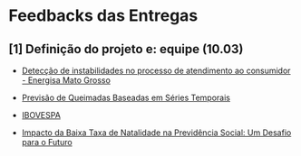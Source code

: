 # Feedbacks das Entregas

## [1] Definição do projeto e: equipe (10.03)

* [Detecção de instabilidades no processo de atendimento ao consumidor - Energisa Mato Grosso]([https://colab.research.google.com/drive/1_OPd8_vSB33Ja0-plHjQa1viFIvM_jtw?usp=sharing](https://colab.research.google.com/github/Rogerio-mack/ProjetoAplicadoIV/blob/main/FB1_energisa.ipynb)https://colab.research.google.com/github/Rogerio-mack/ProjetoAplicadoIV/blob/main/FB1_energisa.ipynb)

* [Previsão de Queimadas Baseadas em Séries Temporais](https://colab.research.google.com/github/Rogerio-mack/ProjetoAplicadoIV/blob/main/FB1_Previs%C3%A3o_de_Queimadas_Baseadas_em_S%C3%A9ries_Temporais.ipynb)

* [IBOVESPA](https://colab.research.google.com/github/Rogerio-mack/ProjetoAplicadoIV/blob/main/FB1_IBOVESPAProjeto_aplicado_IV_entrega_1.ipynb)

* [Impacto da Baixa Taxa de Natalidade na Previdência Social: Um Desafio para o Futuro](https://colab.research.google.com/github/Rogerio-mack/ProjetoAplicadoIV/blob/main/FB1_Previdencia_Projeto_aplicado_IV_entrega_1.ipynb)

 
